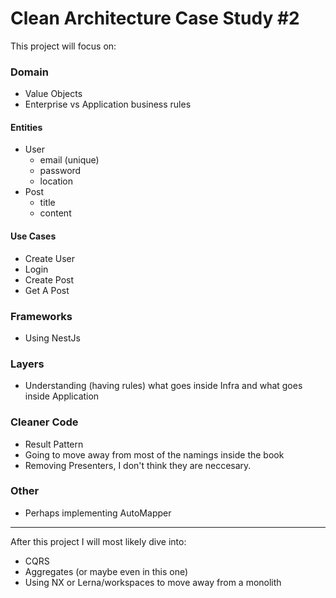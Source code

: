 # Clean Architecture Case Study #2

This project will focus on:

### Domain

- Value Objects
- Enterprise vs Application business rules

#### Entities

- User
  - email (unique)
  - password
  - location
- Post
  - title
  - content

#### Use Cases

- Create User
- Login
- Create Post
- Get A Post

### Frameworks

- Using NestJs

### Layers

- Understanding (having rules) what goes inside Infra and what goes inside Application

### Cleaner Code

- Result Pattern
- Going to move away from most of the namings inside the book
- Removing Presenters, I don't think they are neccesary.

### Other

- Perhaps implementing AutoMapper

---

After this project I will most likely dive into:

- CQRS
- Aggregates (or maybe even in this one)
- Using NX or Lerna/workspaces to move away from a monolith

